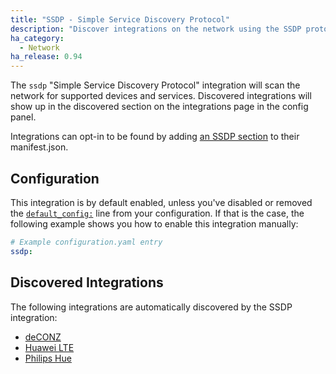 ```yaml
---
title: "SSDP - Simple Service Discovery Protocol"
description: "Discover integrations on the network using the SSDP protocol."
ha_category:
  - Network
ha_release: 0.94
---
```


The `ssdp` "Simple Service Discovery Protocol" integration will scan the network for supported devices and services. Discovered integrations will show up in the discovered section on the integrations page in the config panel.

Integrations can opt-in to be found by adding [an SSDP section](https://developers.home-assistant.io/docs/en/next/creating_integration_manifest.html#ssdp) to their manifest.json.

## Configuration

This integration is by default enabled, unless you've disabled or removed the [`default_config:`](https://www.home-assistant.io/integrations/default_config/) line from your configuration. If that is the case, the following example shows you how to enable this integration manually:

```yaml
# Example configuration.yaml entry
ssdp:
```

## Discovered Integrations

The following integrations are automatically discovered by the SSDP integration:

 - [deCONZ](../deconz/)
 - [Huawei LTE](../huawei_lte/)
 - [Philips Hue](../hue/)
